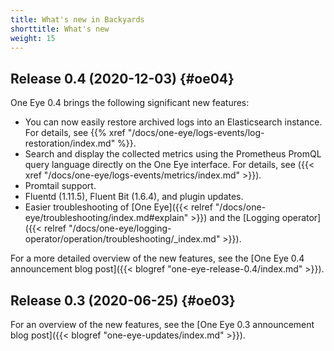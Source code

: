 ```yaml
---
title: What's new in Backyards
shorttitle: What's new
weight: 15
---
```


## Release 0.4 (2020-12-03) {#oe04}

One Eye 0.4 brings the following significant new features:

- You can now easily restore archived logs into an Elasticsearch instance. For details, see {{% xref "/docs/one-eye/logs-events/log-restoration/index.md" %}}.
- Search and display the collected metrics using the Prometheus PromQL query language directly on the One Eye interface. For details, see ({{< xref "/docs/one-eye/logs-events/metrics/index.md" >}}).
- Promtail support.
- Fluentd (1.11.5), Fluent Bit (1.6.4), and plugin updates.
- Easier troubleshooting of [One Eye]({{< relref "/docs/one-eye/troubleshooting/index.md#explain" >}}) and the [Logging operator]({{< relref "/docs/one-eye/logging-operator/operation/troubleshooting/_index.md" >}}).

For a more detailed overview of the new features, see the [One Eye 0.4 announcement blog post]({{< blogref "one-eye-release-0.4/index.md" >}}).

## Release 0.3 (2020-06-25) {#oe03}

For an overview of the new features, see the [One Eye 0.3 announcement blog post]({{< blogref "one-eye-updates/index.md" >}}).
